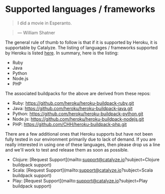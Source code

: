 # Supported languages / frameworks

> I did a movie in Esperanto.

> — William Shatner

The general rule of thumb to follow is that if it is supported by Heroku, it is supportable by Catalyze. The listing of languages / frameworks supported by Heroku is listed [here](https://devcenter.heroku.com/categories/language-support). In summary, here is the listing:
- Ruby
- Java
- Python
- Node.js
- PHP

The associated buildpacks for the above are derived from these repos:

- Ruby: https://github.com/heroku/heroku-buildpack-ruby.git
- Java: https://github.com/heroku/heroku-buildpack-java.git
- Python: https://github.com/heroku/heroku-buildpack-python.git
- Node.js: https://github.com/heroku/heroku-buildpack-nodejs.git
- PHP: https://github.com/CHH/heroku-buildpack-php.git

There are a few additional ones that Heroku supports but have not been fully tested in our environment primarily due to lack of demand. If you are really interested in using one of these languages, then please drop us a line and we'll work to test and release them as soon as possible.
- Clojure: [Request Support](mailto:support@catalyze.io?subject=Clojure buildpack support)
- Scala: [Request Support](mailto:support@catalyze.io?subject=Scala buildpack support)
- Play: [Request Support](mailto:support@catalyze.io?subject=Play buildpack support)


